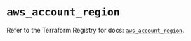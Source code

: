 # `aws_account_region`

Refer to the Terraform Registry for docs: [`aws_account_region`](https://registry.terraform.io/providers/hashicorp/aws/6.3.0/docs/resources/account_region).
